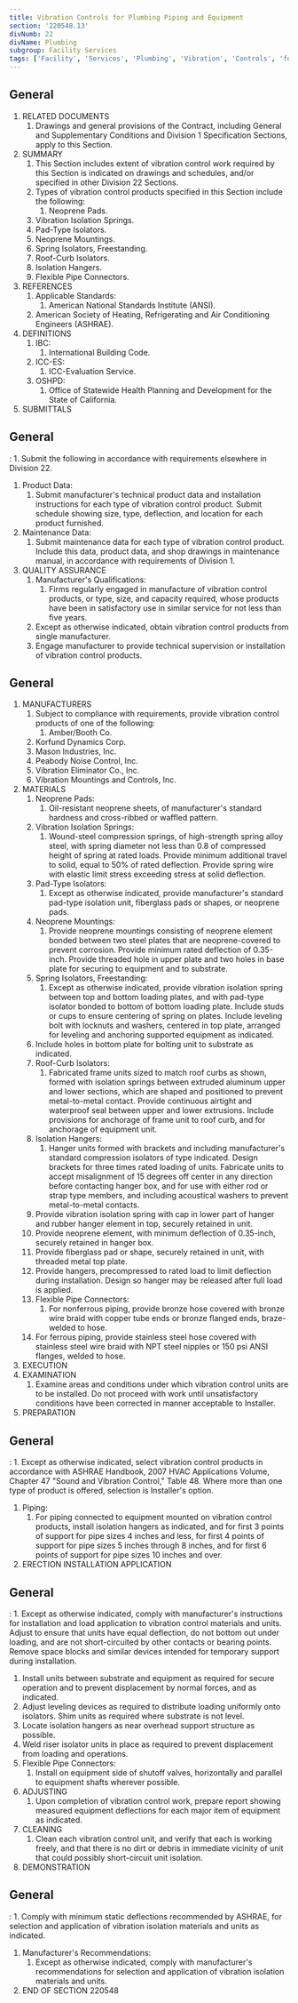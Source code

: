 ```yaml
---
title: Vibration Controls for Plumbing Piping and Equipment
section: '220548.13'
divNumb: 22
divName: Plumbing
subgroup: Facility Services
tags: ['Facility', 'Services', 'Plumbing', 'Vibration', 'Controls', 'for', 'Piping', 'Equipment']
---
```



## General

1. RELATED DOCUMENTS
   1. Drawings and general provisions of the Contract, including General and Supplementary Conditions and Division 1 Specification Sections, apply to this Section.
1. SUMMARY
   1. This Section includes extent of vibration control work required by this Section is indicated on drawings and schedules, and/or specified in other Division 22 Sections.
   1. Types of vibration control products specified in this Section include the following:
      1. Neoprene Pads.
   1. Vibration Isolation Springs.
   1. Pad-Type Isolators.
   1. Neoprene Mountings.
   1. Spring Isolators, Freestanding.
   1. Roof-Curb Isolators.
   1. Isolation Hangers.
   1. Flexible Pipe Connectors.
1. REFERENCES
   1. Applicable Standards:
      1. American National Standards Institute (ANSI).
   1. American Society of Heating, Refrigerating and Air Conditioning Engineers (ASHRAE).
1. DEFINITIONS
   1. IBC:
      1. International Building Code.
   1. ICC-ES:
      1. ICC-Evaluation Service.
   1. OSHPD:
      1. Office of Statewide Health Planning and Development for the State of California.
1. SUBMITTALS

## General

:
      1. Submit the following in accordance with requirements elsewhere in Division 22.
   1. Product Data:
      1. Submit manufacturer's technical product data and installation instructions for each type of vibration control product. Submit schedule showing size, type, deflection, and location for each product furnished.
   1. Maintenance Data:
      1. Submit maintenance data for each type of vibration control product. Include this data, product data, and shop drawings in maintenance manual, in accordance with requirements of Division 1.
1. QUALITY ASSURANCE
   1. Manufacturer's Qualifications:
      1. Firms regularly engaged in manufacture of vibration control products, or type, size, and capacity required, whose products have been in satisfactory use in similar service for not less than five years.
   1. Except as otherwise indicated, obtain vibration control products from single manufacturer.
   1. Engage manufacturer to provide technical supervision or installation of vibration control products.

## General

1. MANUFACTURERS
   1. Subject to compliance with requirements, provide vibration control products of one of the following:
      1. Amber/Booth Co.
   1. Korfund Dynamics Corp.
   1. Mason Industries, Inc.
   1. Peabody Noise Control, Inc.
   1. Vibration Eliminator Co., Inc.
   1. Vibration Mountings and Controls, Inc.
1. MATERIALS
   1. Neoprene Pads:
      1. Oil-resistant neoprene sheets, of manufacturer's standard hardness and cross-ribbed or waffled pattern.
   1. Vibration Isolation Springs:
      1. Wound-steel compression springs, of high-strength spring alloy steel, with spring diameter not less than 0.8 of compressed height of spring at rated loads. Provide minimum additional travel to solid, equal to 50% of rated deflection. Provide spring wire with elastic limit stress exceeding stress at solid deflection.
   1. Pad-Type Isolators:
      1. Except as otherwise indicated, provide manufacturer's standard pad-type isolation unit, fiberglass pads or shapes, or neoprene pads.
   1. Neoprene Mountings:
      1. Provide neoprene mountings consisting of neoprene element bonded between two steel plates that are neoprene-covered to prevent corrosion. Provide minimum rated deflection of 0.35-inch. Provide threaded hole in upper plate and two holes in base plate for securing to equipment and to substrate.
   1. Spring Isolators, Freestanding:
      1. Except as otherwise indicated, provide vibration isolation spring between top and bottom loading plates, and with pad-type isolator bonded to bottom of bottom loading plate. Include studs or cups to ensure centering of spring on plates. Include leveling bolt with locknuts and washers, centered in top plate, arranged for leveling and anchoring supported equipment as indicated.
   1. Include holes in bottom plate for bolting unit to substrate as indicated.
   1. Roof-Curb Isolators:
      1. Fabricated frame units sized to match roof curbs as shown, formed with isolation springs between extruded aluminum upper and lower sections, which are shaped and positioned to prevent metal-to-metal contact. Provide continuous airtight and waterproof seal between upper and lower extrusions. Include provisions for anchorage of frame unit to roof curb, and for anchorage of equipment unit.
   1. Isolation Hangers:
      1. Hanger units formed with brackets and including manufacturer's standard compression isolators of type indicated. Design brackets for three times rated loading of units. Fabricate units to accept misalignment of 15 degrees off center in any direction before contacting hanger box, and for use with either rod or strap type members, and including acoustical washers to prevent metal-to-metal contacts.
   1. Provide vibration isolation spring with cap in lower part of hanger and rubber hanger element in top, securely retained in unit.
   1. Provide neoprene element, with minimum deflection of 0.35-inch, securely retained in hanger box.
   1. Provide fiberglass pad or shape, securely retained in unit, with threaded metal top plate.
   1. Provide hangers, precompressed to rated load to limit deflection during installation. Design so hanger may be released after full load is applied.
   1. Flexible Pipe Connectors:
      1. For nonferrous piping, provide bronze hose covered with bronze wire braid with copper tube ends or bronze flanged ends, braze-welded to hose.
   1. For ferrous piping, provide stainless steel hose covered with stainless steel wire braid with NPT steel nipples or 150 psi ANSI flanges, welded to hose.
1. EXECUTION
1. EXAMINATION
   1. Examine areas and conditions under which vibration control units are to be installed. Do not proceed with work until unsatisfactory conditions have been corrected in manner acceptable to Installer.
1. PREPARATION

## General

:
      1. Except as otherwise indicated, select vibration control products in accordance with ASHRAE Handbook, 2007 HVAC Applications Volume, Chapter 47 "Sound and Vibration Control," Table 48. Where more than one type of product is offered, selection is Installer's option.
   1. Piping:
      1. For piping connected to equipment mounted on vibration control products, install isolation hangers as indicated, and for first 3 points of support for pipe sizes 4 inches and less, for first 4 points of support for pipe sizes 5 inches through 8 inches, and for first 6 points of support for pipe sizes 10 inches and over.
1. ERECTION INSTALLATION APPLICATION

## General

:
      1. Except as otherwise indicated, comply with manufacturer's instructions for installation and load application to vibration control materials and units. Adjust to ensure that units have equal deflection, do not bottom out under loading, and are not short-circuited by other contacts or bearing points. Remove space blocks and similar devices intended for temporary support during installation.
   1. Install units between substrate and equipment as required for secure operation and to prevent displacement by normal forces, and as indicated.
   1. Adjust leveling devices as required to distribute loading uniformly onto isolators. Shim units as required where substrate is not level.
   1. Locate isolation hangers as near overhead support structure as possible.
   1. Weld riser isolator units in place as required to prevent displacement from loading and operations.
   1. Flexible Pipe Connectors:
      1. Install on equipment side of shutoff valves, horizontally and parallel to equipment shafts wherever possible.
1. ADJUSTING
   1. Upon completion of vibration control work, prepare report showing measured equipment deflections for each major item of equipment as indicated.
1. CLEANING
   1. Clean each vibration control unit, and verify that each is working freely, and that there is no dirt or debris in immediate vicinity of unit that could possibly short-circuit unit isolation.
1. DEMONSTRATION

## General

:
      1. Comply with minimum static deflections recommended by ASHRAE, for selection and application of vibration isolation materials and units as indicated.
   1. Manufacturer's Recommendations:
      1. Except as otherwise indicated, comply with manufacturer's recommendations for selection and application of vibration isolation materials and units.
1. END OF SECTION 220548

